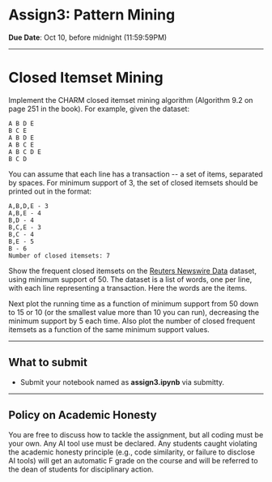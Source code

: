 <!--
.. title: CSCI4390-6390 Assign3
.. slug: dm_assign3
.. date: 2025-10-02 12:00:01 UTC-04:00
.. tags: 
.. category: 
.. link: 
.. description: 
.. has_math: True
.. type: text
-->

# Assign3: Pattern Mining

**Due Date**: Oct 10, before midnight (11:59:59PM)

---

# Closed Itemset Mining

Implement the CHARM closed itemset mining algorithm (Algorithm 9.2 on page 251 in the book). 
For example, given the dataset:

``` text
A B D E
B C E
A B D E
A B C E
A B C D E
B C D
```

You can assume that each line has a transaction -- a set of items, separated
by spaces. For minimum support of 3, the set of closed itemsets should be printed out
in the format:

``` text
A,B,D,E - 3
A,B,E - 4
B,D - 4
B,C,E - 3
B,C - 4
B,E - 5
B - 6
Number of closed itemsets: 7
```

Show the frequent closed itemsets on the
[Reuters Newswire Data](http://www.cs.rpi.edu/~zaki/DMCOURSE/data/ModApte_words.txt) dataset, using
minimum support of 50. The dataset is a list of words, one per line, with
each line representing a transaction. Here the words are the items.

Next plot the running time as a function of minimum support
from 50 down to 15 or 10 (or the smallest value more than 10 you can run), decreasing the minimum support by 5 each time. Also plot the number of closed frequent itemsets as a function of the same minimum support values.

---

## What to submit

* Submit your notebook named as **assign3.ipynb** via submitty.

---

## Policy on Academic Honesty

You are free to discuss how to tackle the assignment, but all coding must be
your own. Any AI tool use must be declared. Any students caught violating the
academic honesty principle (e.g., code similarity, or failure to disclose AI
tools) will get an automatic F grade on the course and will be referred to the
dean of students for disciplinary action.
